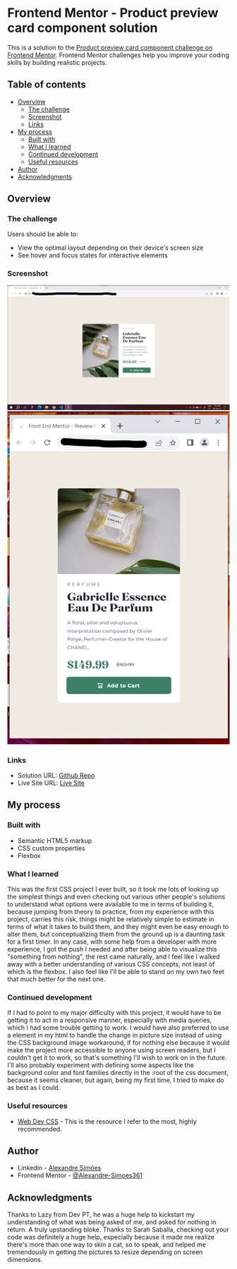 # Frontend Mentor - Product preview card component solution

This is a solution to the [Product preview card component challenge on Frontend Mentor](https://www.frontendmentor.io/challenges/product-preview-card-component-GO7UmttRfa). Frontend Mentor challenges help you improve your coding skills by building realistic projects. 

## Table of contents

- [Overview](#overview)
  - [The challenge](#the-challenge)
  - [Screenshot](#screenshot)
  - [Links](#links)
- [My process](#my-process)
  - [Built with](#built-with)
  - [What I learned](#what-i-learned)
  - [Continued development](#continued-development)
  - [Useful resources](#useful-resources)
- [Author](#author)
- [Acknowledgments](#acknowledgments)

## Overview

### The challenge

Users should be able to:

- View the optimal layout depending on their device's screen size
- See hover and focus states for interactive elements

### Screenshot

<img src="Images/Screens/Screenshot Desktop.png" alt="Desktop Screenshot" />
<img src="Images/Screens/Screenshot Mobile.png" alt="Mobile Screenshot" />

### Links

- Solution URL: [Github Repo](https://github.com/Alexandre-Simoes361/Practice/tree/cca0f30e49e8f40dcd52d706f953c47fa1e14d9e/Preview%20Card%20Component)
- Live Site URL: [Live Site](https://quiet-tiramisu-b46248.netlify.app/)

## My process

### Built with

- Semantic HTML5 markup
- CSS custom properties
- Flexbox

### What I learned

This was the first CSS project I ever built, so it took me lots of looking up the simplest things and even checking out various other people's solutions to understand what options were available to me in terms of building it, because jumping from theory to practice, from my experience with this project, carries this risk, things might be relatively simple to estimate in terms of what it takes to build them, and they might even be easy enough to alter them, but conceptualizing them from the ground up is a daunting task for a first timer. In any case, with some help from a developer with more experience, I got the push I needed and after being able to visualize this "something from nothing", the rest came naturally, and I feel like I walked away with a better understanding of various CSS concepts, not least of which is the flexbox. I also feel like I'll be able to stand on my own two feet that much better for the next one.

### Continued development

If I had to point to my major difficulty with this project, it would have to be getting it to act in a responsive manner, especially with media queries, which I had some trouble getting to work. I would have also preferred to use a <picture> element in my html to handle the change in picture size instead of using the CSS background image workaround, if for nothing else because it would make the project more accessible to anyone using screen readers, but I couldn't get it to work, so that's something I'll wish to work on in the future. I'll also probably experiment with defining some aspects like the background color and font families directly in the :root of the css document, because it seems cleaner, but again, being my first time, I tried to make do as best as I could.

### Useful resources

- [Web Dev CSS](https://web.dev/learn/css/) - This is the resource I refer to the most, highly recommended.

## Author

- Linkedin - [Alexandre Simões](https://www.linkedin.com/in/alexandre-sim%C3%B5es-21198a223/)
- Frontend Mentor - [@Alexandre-Simoes361](https://www.frontendmentor.io/profile/Alexandre-Simoes361)

## Acknowledgments

Thanks to Lazy from Dev PT, he was a huge help to kickstart my understanding of what was being asked of me, and asked for nothing in return. A truly upstanding bloke.
Thanks to Sarah Saballa, checking out your code was definitely a huge help, especially because it made me realize there's more than one way to skin a cat, so to speak, and helped me tremendously in getting the pictures to resize depending on screen dimensions. 
